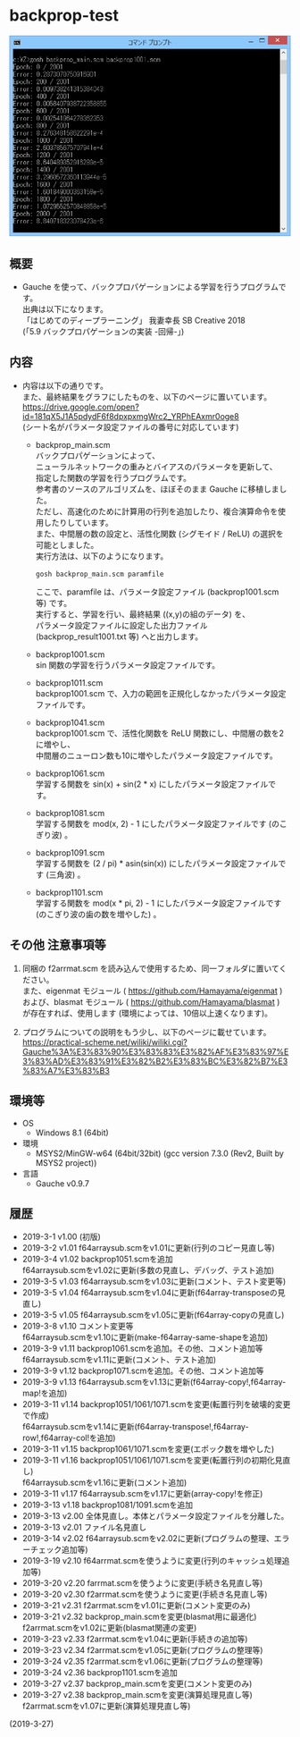 # backprop-test

![image](image.png)

## 概要
- Gauche を使って、バックプロパゲーションによる学習を行うプログラムです。  
  出典は以下になります。  
  「はじめてのディープラーニング」 我妻幸長 SB Creative 2018  
    (「5.9 バックプロパゲーションの実装 -回帰-」)


## 内容
- 内容は以下の通りです。  
  また、最終結果をグラフにしたものを、以下のページに置いています。  
  https://drive.google.com/open?id=181qX5J1A5pdydF6f8dpxpxmgWrc2_YRPhEAxmr0oge8  
  (シート名がパラメータ設定ファイルの番号に対応しています)

  - backprop_main.scm  
    バックプロパゲーションによって、  
    ニューラルネットワークの重みとバイアスのパラメータを更新して、  
    指定した関数の学習を行うプログラムです。  
    参考書のソースのアルゴリズムを、ほぼそのまま Gauche に移植しました。  
    ただし、高速化のために計算用の行列を追加したり、複合演算命令を使用したりしています。  
    また、中間層の数の設定と、活性化関数 (シグモイド / ReLU) の選択を可能としました。  
    実行方法は、以下のようになります。  
    ```
    gosh backprop_main.scm paramfile
    ```
    ここで、paramfile は、パラメータ設定ファイル (backprop1001.scm 等) です。  
    実行すると、学習を行い、最終結果 ((x,y)の組のデータ) を、  
    パラメータ設定ファイルに設定した出力ファイル (backprop_result1001.txt 等) へと出力します。

  - backprop1001.scm  
    sin 関数の学習を行うパラメータ設定ファイルです。

  - backprop1011.scm  
    backprop1001.scm で、入力の範囲を正規化しなかったパラメータ設定ファイルです。

  - backprop1041.scm  
    backprop1001.scm で、活性化関数を ReLU 関数にし、中間層の数を2に増やし、  
    中間層のニューロン数も10に増やしたパラメータ設定ファイルです。

  - backprop1061.scm  
    学習する関数を sin(x) + sin(2 * x) にしたパラメータ設定ファイルです。

  - backprop1081.scm  
    学習する関数を mod(x, 2) - 1 にしたパラメータ設定ファイルです (のこぎり波) 。

  - backprop1091.scm  
    学習する関数を (2 / pi) * asin(sin(x)) にしたパラメータ設定ファイルです (三角波) 。

  - backprop1101.scm  
    学習する関数を mod(x * pi, 2) - 1 にしたパラメータ設定ファイルです (のこぎり波の歯の数を増やした) 。


## その他 注意事項等
1. 同梱の f2arrmat.scm を読み込んで使用するため、同一フォルダに置いてください。  
   また、eigenmat モジュール ( https://github.com/Hamayama/eigenmat )  
   および、blasmat モジュール ( https://github.com/Hamayama/blasmat )  
   が存在すれば、使用します (環境によっては、10倍以上速くなります)。

2. プログラムについての説明をもう少し、以下のページに載せています。  
   https://practical-scheme.net/wiliki/wiliki.cgi?Gauche%3A%E3%83%90%E3%83%83%E3%82%AF%E3%83%97%E3%83%AD%E3%83%91%E3%82%B2%E3%83%BC%E3%82%B7%E3%83%A7%E3%83%B3


## 環境等
- OS
  - Windows 8.1 (64bit)
- 環境
  - MSYS2/MinGW-w64 (64bit/32bit) (gcc version 7.3.0 (Rev2, Built by MSYS2 project))
- 言語
  - Gauche v0.9.7

## 履歴
- 2019-3-1   v1.00 (初版)
- 2019-3-2   v1.01 f64arraysub.scmをv1.01に更新(行列のコピー見直し等)
- 2019-3-4   v1.02 backprop1051.scmを追加  
  f64arraysub.scmをv1.02に更新(多数の見直し、デバッグ、テスト追加)
- 2019-3-5   v1.03 f64arraysub.scmをv1.03に更新(コメント、テスト変更等)
- 2019-3-5   v1.04 f64arraysub.scmをv1.04に更新(f64array-transposeの見直し)
- 2019-3-5   v1.05 f64arraysub.scmをv1.05に更新(f64array-copyの見直し)
- 2019-3-8   v1.10 コメント変更等  
  f64arraysub.scmをv1.10に更新(make-f64array-same-shapeを追加)
- 2019-3-9   v1.11 backprop1061.scmを追加。その他、コメント追加等  
  f64arraysub.scmをv1.11に更新(コメント、テスト追加)
- 2019-3-9   v1.12 backprop1071.scmを追加。その他、コメント追加等
- 2019-3-9   v1.13 f64arraysub.scmをv1.13に更新(f64array-copy!,f64array-map!を追加)
- 2019-3-11  v1.14 backprop1051/1061/1071.scmを変更(転置行列を破壊的変更で作成)  
  f64arraysub.scmをv1.14に更新(f64array-transpose!,f64array-row!,f64array-col!を追加)
- 2019-3-11  v1.15 backprop1061/1071.scmを変更(エポック数を増やした)
- 2019-3-11  v1.16 backprop1051/1061/1071.scmを変更(転置行列の初期化見直し)  
  f64arraysub.scmをv1.16に更新(コメント追加)
- 2019-3-11  v1.17 f64arraysub.scmをv1.17に更新(array-copy!を修正)
- 2019-3-13  v1.18 backprop1081/1091.scmを追加
- 2019-3-13  v2.00 全体見直し。本体とパラメータ設定ファイルを分離した。
- 2019-3-13  v2.01 ファイル名見直し
- 2019-3-14  v2.02 f64arraysub.scmをv2.02に更新(プログラムの整理、エラーチェック追加等)
- 2019-3-19  v2.10 f64arrmat.scmを使うように変更(行列のキャッシュ処理追加等)
- 2019-3-20  v2.20 farrmat.scmを使うように変更(手続き名見直し等)
- 2019-3-20  v2.30 f2arrmat.scmを使うように変更(手続き名見直し等)
- 2019-3-21  v2.31 f2arrmat.scmをv1.01に更新(コメント変更のみ)
- 2019-3-21  v2.32 backprop_main.scmを変更(blasmat用に最適化)  
  f2arrmat.scmをv1.02に更新(blasmat関連の変更)
- 2019-3-23  v2.33 f2arrmat.scmをv1.04に更新(手続きの追加等)
- 2019-3-23  v2.34 f2arrmat.scmをv1.05に更新(プログラムの整理等)
- 2019-3-24  v2.35 f2arrmat.scmをv1.06に更新(プログラムの整理等)
- 2019-3-24  v2.36 backprop1101.scmを追加
- 2019-3-27  v2.37 backprop_main.scmを変更(コメント変更のみ)
- 2019-3-27  v2.38 backprop_main.scmを変更(演算処理見直し等)  
  f2arrmat.scmをv1.07に更新(演算処理見直し等)


(2019-3-27)
